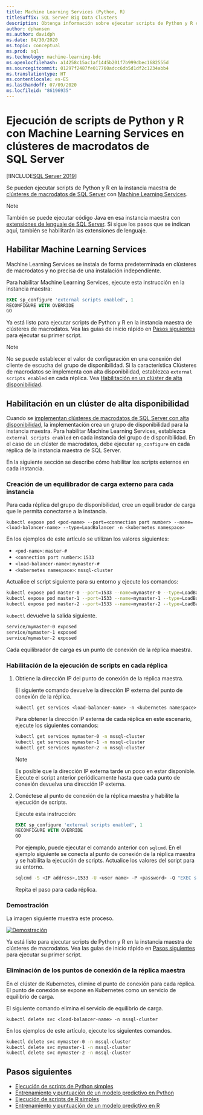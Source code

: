 ```yaml
---
title: Machine Learning Services (Python, R)
titleSuffix: SQL Server Big Data Clusters
description: Obtenga información sobre ejecutar scripts de Python y R en la instancia maestra de clústeres de macrodatos de SQL Server con Machine Learning Services.
author: dphansen
ms.author: davidph
ms.date: 04/30/2020
ms.topic: conceptual
ms.prod: sql
ms.technology: machine-learning-bdc
ms.openlocfilehash: a14258c15ac1af1445b201f7b999dbec1682555d
ms.sourcegitcommit: 01297f2487fe017760adcc6db5d1df2c1234abb4
ms.translationtype: HT
ms.contentlocale: es-ES
ms.lasthandoff: 07/09/2020
ms.locfileid: "86196935"
---
```

# <a name="run-python-and-r-scripts-with-machine-learning-services-on-sql-server-big-data-clusters"></a>Ejecución de scripts de Python y R con Machine Learning Services en clústeres de macrodatos de SQL Server

[!INCLUDE[SQL Server 2019](../includes/applies-to-version/sqlserver2019.md)]

Se pueden ejecutar scripts de Python y R en la instancia maestra de [clústeres de macrodatos de SQL Server](big-data-cluster-overview.md) con [Machine Learning Services](../machine-learning/index.yml).

> [!NOTE]
> También se puede ejecutar código Java en esa instancia maestra con [extensiones de lenguaje de SQL Server](../language-extensions/language-extensions-overview.md). Si sigue los pasos que se indican aquí, también se habilitarán las extensiones de lenguaje.

## <a name="enable-machine-learning-services"></a>Habilitar Machine Learning Services

Machine Learning Services se instala de forma predeterminada en clústeres de macrodatos y no precisa de una instalación independiente.

Para habilitar Machine Learning Services, ejecute esta instrucción en la instancia maestra:

```sql
EXEC sp_configure 'external scripts enabled', 1
RECONFIGURE WITH OVERRIDE
GO
```

Ya está listo para ejecutar scripts de Python y R en la instancia maestra de clústeres de macrodatos. Vea las guías de inicio rápido en [Pasos siguientes](#next-steps) para ejecutar su primer script.

>[!NOTE]
>No se puede establecer el valor de configuración en una conexión del cliente de escucha del grupo de disponibilidad. Si la característica Clústeres de macrodatos se implementa con alta disponibilidad, establezca `external scripts enabled` en cada réplica. Vea [Habilitación en un clúster de alta disponibilidad](#enable-on-cluster-with-high-availability).

## <a name="enable-on-cluster-with-high-availability"></a>Habilitación en un clúster de alta disponibilidad

Cuando se [implementan clústeres de macrodatos de SQL Server con alta disponibilidad](deployment-high-availability.md), la implementación crea un grupo de disponibilidad para la instancia maestra. Para habilitar Machine Learning Services, establezca `external scripts enabled` en cada instancia del grupo de disponibilidad. En el caso de un clúster de macrodatos, debe ejecutar `sp_configure` en cada réplica de la instancia maestra de SQL Server.

En la siguiente sección se describe cómo habilitar los scripts externos en cada instancia.

### <a name="create-an-external-load-balancer-for-each-instance"></a>Creación de un equilibrador de carga externo para cada instancia

Para cada réplica del grupo de disponibilidad, cree un equilibrador de carga que le permita conectarse a la instancia. 

`kubectl expose pod <pod-name> --port=<connection port number> --name=<load-balancer-name> --type=LoadBalancer -n <kubernetes namespace>`

En los ejemplos de este artículo se utilizan los valores siguientes:

- `<pod-name>`: `master-#`
- `<connection port number>`: `1533`
- `<load-balancer-name>`: `mymaster-#`
- `<kubernetes namespace>`: `mssql-cluster`

Actualice el script siguiente para su entorno y ejecute los comandos:

```bash
kubectl expose pod master-0 --port=1533 --name=mymaster-0 --type=LoadBalancer -n mssql-cluster 
kubectl expose pod master-1 --port=1533 --name=mymaster-1 --type=LoadBalancer -n mssql-cluster
kubectl expose pod master-2 --port=1533 --name=mymaster-2 --type=LoadBalancer -n mssql-cluster 
```

`kubectl` devuelve la salida siguiente.

```bash
service/mymaster-0 exposed
service/mymaster-1 exposed
service/mymaster-2 exposed
```

Cada equilibrador de carga es un punto de conexión de la réplica maestra.

### <a name="enable-script-execution-on-each-replica"></a>Habilitación de la ejecución de scripts en cada réplica

1. Obtiene la dirección IP del punto de conexión de la réplica maestra.

   El siguiente comando devuelve la dirección IP externa del punto de conexión de la réplica. 

   `kubectl get services <load-balancer-name> -n <kubernetes namespace>`

   Para obtener la dirección IP externa de cada réplica en este escenario, ejecute los siguientes comandos:

   ```bash
   kubectl get services mymaster-0 -n mssql-cluster
   kubectl get services mymaster-1 -n mssql-cluster
   kubectl get services mymaster-2 -n mssql-cluster
   ```

   >[!NOTE]
   > Es posible que la dirección IP externa tarde un poco en estar disponible. Ejecute el script anterior periódicamente hasta que cada punto de conexión devuelva una dirección IP externa.

1. Conéctese al punto de conexión de la réplica maestra y habilite la ejecución de scripts.

    Ejecute esta instrucción:

    ```sql
    EXEC sp_configure 'external scripts enabled', 1
    RECONFIGURE WITH OVERRIDE
    GO
    ```

   Por ejemplo, puede ejecutar el comando anterior con `sqlcmd`. En el ejemplo siguiente se conecta al punto de conexión de la réplica maestra y se habilita la ejecución de scripts. Actualice los valores del script para su entorno.

   ```bash
   sqlcmd -S <IP address>,1533 -U <user name> -P <password> -Q "EXEC sp_configure 'external scripts enabled', 1; RECONFIGURE WITH OVERRIDE;"
   ```

   Repita el paso para cada réplica.

### <a name="demonstration"></a>Demostración

La imagen siguiente muestra este proceso.

[![Demostración](media/machine-learning-services/example-kube-enable-scripts.png "Demostración de la característica de habilitación en Kubernetes")](media/machine-learning-services/example-kube-enable-scripts.png#lightbox)

Ya está listo para ejecutar scripts de Python y R en la instancia maestra de clústeres de macrodatos. Vea las guías de inicio rápido en [Pasos siguientes](#next-steps) para ejecutar su primer script.

### <a name="delete-the-master-replica-endpoints"></a>Eliminación de los puntos de conexión de la réplica maestra

En el clúster de Kubernetes, elimine el punto de conexión para cada réplica. El punto de conexión se expone en Kubernetes como un servicio de equilibrio de carga.

El siguiente comando elimina el servicio de equilibrio de carga.

`kubectl delete svc <load-balancer-name> -n mssql-cluster`

En los ejemplos de este artículo, ejecute los siguientes comandos.

```bash
kubectl delete svc mymaster-0 -n mssql-cluster
kubectl delete svc mymaster-1 -n mssql-cluster
kubectl delete svc mymaster-2 -n mssql-cluster
```

## <a name="next-steps"></a>Pasos siguientes

+ [Ejecución de scripts de Python simples](../machine-learning/tutorials/quickstart-python-create-script.md?toc=/sql/toc.json)
+ [Entrenamiento y puntuación de un modelo predictivo en Python](../machine-learning/tutorials/quickstart-python-train-score-model.md?toc=/sql/toc.json)
+ [Ejecución de scripts de R simples](../machine-learning/tutorials/quickstart-r-create-script.md?toc=/sql/toc.json)
+ [Entrenamiento y puntuación de un modelo predictivo en R](../machine-learning/tutorials/quickstart-r-train-score-model.md?toc=/sql/toc.json)
